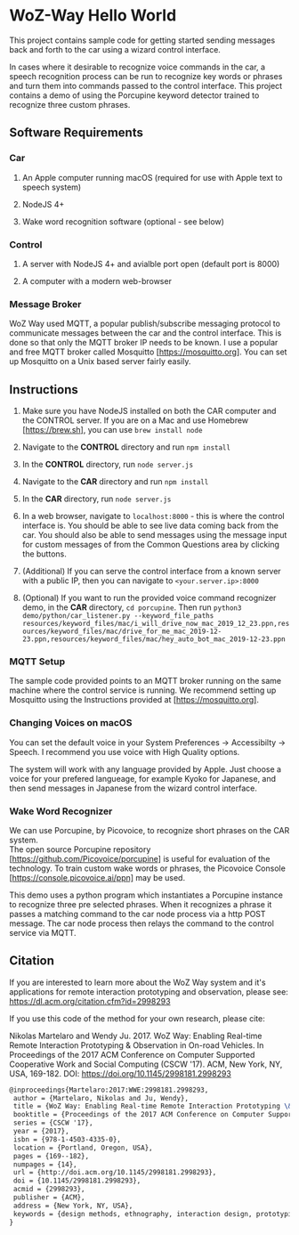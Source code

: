 # WoZ-Way Hello World

This project contains sample code for getting started sending messages back and
forth to the car using a wizard control interface.

In cases where it desirable to recognize voice commands in the car, a speech recognition process can be run to recognize key words or phrases and turn them into commands passed to the control interface.  This project contains a demo of using the Porcupine keyword detector trained to recognize three custom phrases.  

## Software Requirements
### Car
1. An Apple computer running macOS (required for use with Apple text to speech system)

2. NodeJS 4+

3. Wake word recognition software (optional - see below)

### Control
1. A server with NodeJS 4+ and avialble port open (default port is 8000)

2. A computer with a modern web-browser

### Message Broker
WoZ Way used MQTT, a popular publish/subscribe messaging protocol to communicate messages between the car and the control interface. This is done so that only the MQTT broker IP needs to be known. I use a popular and free MQTT broker called Mosquitto [https://mosquitto.org]. You can set up Mosquitto on a Unix based server fairly easily.

## Instructions
1. Make sure you have NodeJS installed on both the CAR computer and the CONTROL server. If you are on a Mac and
use Homebrew [https://brew.sh], you can use `brew install node`

2. Navigate to the **CONTROL** directory and run `npm install`

3. In the **CONTROL** directory, run `node server.js`

4. Navigate to the **CAR** directory and run `npm install`

5. In the **CAR** directory, run `node server.js`

6. In a web browser, navigate to `localhost:8000` - this is where the control
interface is. You should be able to see live data coming back from the car. You
should also be able to send messages using the message input for custom messages
of from the Common Questions area by clicking the buttons.

7. (Additional) If you can serve the control interface from a known server with a public IP, then you can navigate to `<your.server.ip>:8000`

8. (Optional) If you want to run the provided voice command recognizer demo, in the **CAR** directory, `cd porcupine`.  Then run `python3 demo/python/car_listener.py --keyword_file_paths resources/keyword_files/mac/i_will_drive_now_mac_2019_12_23.ppn,resources/keyword_files/mac/drive_for_me_mac_2019-12-23.ppn,resources/keyword_files/mac/hey_auto_bot_mac_2019-12-23.ppn`

### MQTT Setup
The sample code provided points to an MQTT broker running on the same machine where the control service is running.  We recommend setting up Mosquitto using the Instructions provided at [https://mosquitto.org].

### Changing Voices on macOS
You can set the default voice in your System Preferences -> Accessibilty -> Speech. I recommend you use voice with High Quality options.

The system will work with any language provided by Apple. Just choose a voice for your prefered langueage, for example Kyoko for Japanese, and then send messages in Japanese from the wizard control interface.

### Wake Word Recognizer
We can use Porcupine, by Picovoice, to recognize short phrases on the CAR system.  
The open source Porcupine repository [https://github.com/Picovoice/porcupine] is useful for evaluation of the technology.  To train custom wake words or phrases, the Picovoice Console [https://console.picovoice.ai/ppn] may be used.

This demo uses a python program which instantiates a Porcupine instance to recognize three pre selected phrases.  When it recognizes a phrase it passes a matching command to the car node process via a http POST message.  The car node process then relays the command to the control service via MQTT.


## Citation
If you are interested to learn more about the WoZ Way system and it's applications for remote interaction prototyping and observation, please see: https://dl.acm.org/citation.cfm?id=2998293

If you use this code of the method for your own research, please cite:

Nikolas Martelaro and Wendy Ju. 2017. WoZ Way: Enabling Real-time Remote Interaction Prototyping & Observation in On-road Vehicles. In Proceedings of the 2017 ACM Conference on Computer Supported Cooperative Work and Social Computing (CSCW '17). ACM, New York, NY, USA, 169-182. DOI: https://doi.org/10.1145/2998181.2998293

```tex
@inproceedings{Martelaro:2017:WWE:2998181.2998293,
 author = {Martelaro, Nikolas and Ju, Wendy},
 title = {WoZ Way: Enabling Real-time Remote Interaction Prototyping \&\#38; Observation in On-road Vehicles},
 booktitle = {Proceedings of the 2017 ACM Conference on Computer Supported Cooperative Work and Social Computing},
 series = {CSCW '17},
 year = {2017},
 isbn = {978-1-4503-4335-0},
 location = {Portland, Oregon, USA},
 pages = {169--182},
 numpages = {14},
 url = {http://doi.acm.org/10.1145/2998181.2998293},
 doi = {10.1145/2998181.2998293},
 acmid = {2998293},
 publisher = {ACM},
 address = {New York, NY, USA},
 keywords = {design methods, ethnography, interaction design, prototyping, wizard of oz},
}
```
